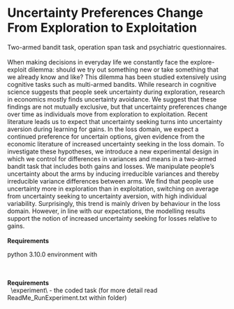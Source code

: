 # Uncertainty Preferences Change From Exploration to Exploitation

Two-armed bandit task, operation span task and psychiatric questionnaires.<br>
<br>
When making decisions in everyday life we constantly face the explore-exploit dilemma: should we try out something new or take something that we already know and like? 
This dilemma has been studied extensively using cognitive tasks such as multi-armed bandits. 
While research in cognitive science suggests that people seek uncertainty during exploration, research in economics mostly finds uncertainty avoidance. 
We suggest that these findings are not mutually exclusive, but that uncertainty preferences change over time as individuals move from exploration to exploitation. 
Recent literature leads us to expect that uncertainty seeking turns into uncertainty aversion during learning for gains. 
In the loss domain, we expect a continued preference for uncertain options, given evidence from the economic literature of increased uncertainty seeking in the loss domain. 
To investigate these hypotheses, we introduce a new experimental design in which we control for differences in variances and means in a two-armed bandit task that includes
both gains and losses. We manipulate people’s uncertainty about the arms by inducing irreducible variances and thereby irreducible variance differences between arms. 
We find that people use uncertainty more in exploration than in exploitation, switching on average from uncertainty seeking to uncertainty aversion, 
with high individual variability. Surprisingly, this trend is mainly driven by behaviour in the loss domain. However, in line with our expectations, 
the modelling results support the notion of increased uncertainty seeking for losses relative to gains.
<br>
<br>
<strong>Requirements</strong> <br>

python 3.10.0 environment with<br>
<br>
<br>

<strong>Requirements</strong> <br>
&nbsp; \experiment\ - the coded task (for more detail read ReadMe_RunExperiment.txt within folder)
